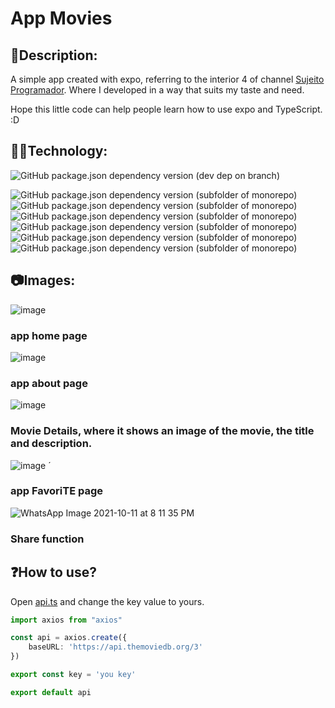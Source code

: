 # App Movies

## 📰**Description**:

A simple app created with expo, referring to the interior 4 of channel [Sujeito Programador](https://www.youtube.com/channel/UCLc5Bq2yfs-S3Zse3ZFRMEQ).
Where I developed in a way that suits my taste and need.

Hope this little code can help people learn how to use expo and TypeScript. :D

## 👨‍💻**Technology**:

![GitHub package.json dependency version (dev dep on branch)](https://img.shields.io/github/package-json/dependency-version/DutraGames/app-movies/dev/typescript)


![GitHub package.json dependency version (subfolder of monorepo)](https://img.shields.io/github/package-json/dependency-version/DutraGames/app-movies/expo?style=flat)
![GitHub package.json dependency version (subfolder of monorepo)](https://img.shields.io/github/package-json/dependency-version/DutraGames/app-movies/styled-components)
![GitHub package.json dependency version (subfolder of monorepo)](https://img.shields.io/github/package-json/dependency-version/DutraGames/app-movies/react-native-stars)
![GitHub package.json dependency version (subfolder of monorepo)](https://img.shields.io/github/package-json/dependency-version/DutraGames/app-movies/@react-native-async-storage/async-storage)
![GitHub package.json dependency version (subfolder of monorepo)](https://img.shields.io/github/package-json/dependency-version/DutraGames/app-movies/axios)
![GitHub package.json dependency version (subfolder of monorepo)](https://img.shields.io/github/package-json/dependency-version/DutraGames/app-movies/@react-navigation/native)

## 📷**Images**:

![image](https://user-images.githubusercontent.com/69097449/136864692-3d1635e7-9518-49fb-b4d3-a32b0db87741.png)


### **app home page**

![image](https://user-images.githubusercontent.com/69097449/136865118-44c8afdf-0610-4fbf-aeb4-c7aae8966768.png)

### **app about page**

![image](https://user-images.githubusercontent.com/69097449/136865214-54c9b89c-23fb-4c29-b6c7-f36c602bfc3f.png)

### **Movie Details, where it shows an image of the movie, the title and description.**

![image](https://user-images.githubusercontent.com/69097449/136865489-b9dd1002-ffa9-4aa5-8b17-0afda9b14ffe.png)
´
### **app FavoriTE page**

![WhatsApp Image 2021-10-11 at 8 11 35 PM](https://user-images.githubusercontent.com/69097449/136865813-c1f7d4cd-fb0d-4252-b257-b8d44a94de43.jpeg)

### **Share function**

## **❓How to use?**

Open [api.ts]("./src/api.ts") and change the key value to yours.

```ts
import axios from "axios"

const api = axios.create({
    baseURL: 'https://api.themoviedb.org/3'
})

export const key = 'you key'

export default api
```